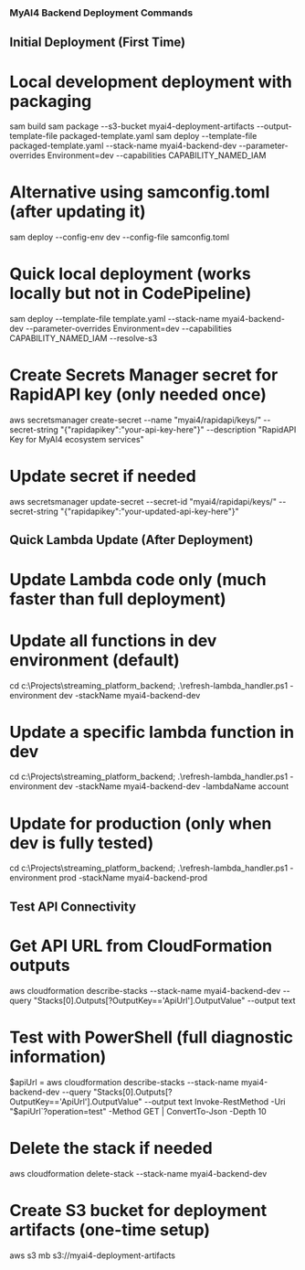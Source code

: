 ### MyAI4 Backend Deployment Commands

## Initial Deployment (First Time)
# Local development deployment with packaging
sam build
sam package --s3-bucket myai4-deployment-artifacts --output-template-file packaged-template.yaml
sam deploy --template-file packaged-template.yaml --stack-name myai4-backend-dev --parameter-overrides Environment=dev --capabilities CAPABILITY_NAMED_IAM

# Alternative using samconfig.toml (after updating it)
sam deploy --config-env dev --config-file samconfig.toml

# Quick local deployment (works locally but not in CodePipeline)
sam deploy --template-file template.yaml --stack-name myai4-backend-dev --parameter-overrides Environment=dev --capabilities CAPABILITY_NAMED_IAM --resolve-s3

# Create Secrets Manager secret for RapidAPI key (only needed once)
aws secretsmanager create-secret --name "myai4/rapidapi/keys/" --secret-string "{\"rapidapikey\":\"your-api-key-here\"}" --description "RapidAPI Key for MyAI4 ecosystem services"

# Update secret if needed
aws secretsmanager update-secret --secret-id "myai4/rapidapi/keys/" --secret-string "{\"rapidapikey\":\"your-updated-api-key-here\"}"

## Quick Lambda Update (After Deployment)
# Update Lambda code only (much faster than full deployment)
# Update all functions in dev environment (default)
cd c:\Projects\streaming_platform_backend; .\refresh-lambda_handler.ps1 -environment dev -stackName myai4-backend-dev

# Update a specific lambda function in dev
cd c:\Projects\streaming_platform_backend; .\refresh-lambda_handler.ps1 -environment dev -stackName myai4-backend-dev -lambdaName account

# Update for production (only when dev is fully tested)
cd c:\Projects\streaming_platform_backend; .\refresh-lambda_handler.ps1 -environment prod -stackName myai4-backend-prod

## Test API Connectivity
# Get API URL from CloudFormation outputs
aws cloudformation describe-stacks --stack-name myai4-backend-dev --query "Stacks[0].Outputs[?OutputKey=='ApiUrl'].OutputValue" --output text

# Test with PowerShell (full diagnostic information)
$apiUrl = aws cloudformation describe-stacks --stack-name myai4-backend-dev --query "Stacks[0].Outputs[?OutputKey=='ApiUrl'].OutputValue" --output text
Invoke-RestMethod -Uri "$apiUrl`?operation=test" -Method GET | ConvertTo-Json -Depth 10

# Delete the stack if needed
aws cloudformation delete-stack --stack-name myai4-backend-dev

# Create S3 bucket for deployment artifacts (one-time setup)
aws s3 mb s3://myai4-deployment-artifacts

